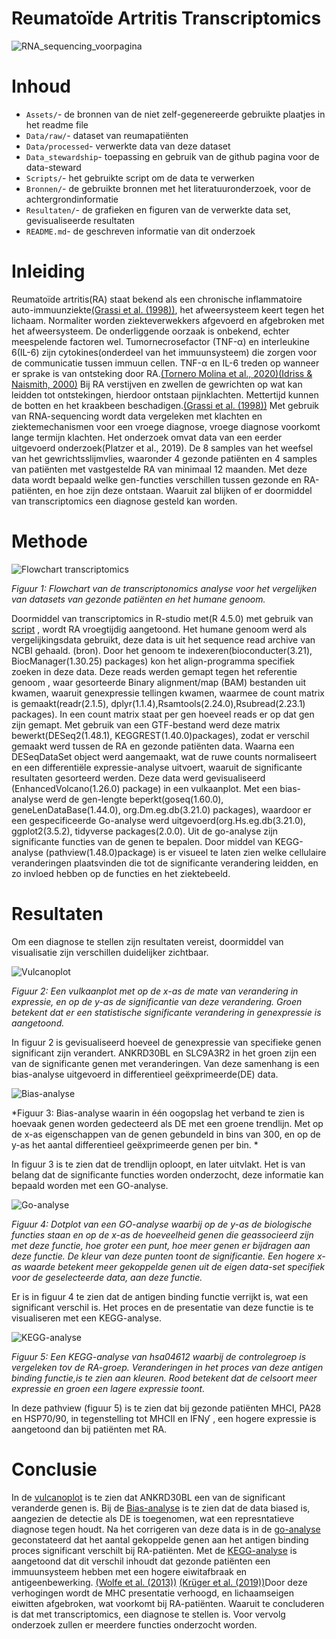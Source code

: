 # Reumatoïde Artritis Transcriptomics

![RNA_sequencing_voorpagina](https://github.com/user-attachments/assets/23f3beed-82b0-4c4d-8ba2-09fd2fb2538e)

# Inhoud
- `Assets/`- de bronnen van de niet zelf-gegenereerde gebruikte plaatjes in het readme file
- `Data/raw/`- dataset van reumapatiënten
- `Data/processed`- verwerkte data van deze dataset
- `Data_stewardship`- toepassing en gebruik van de github pagina voor de data-steward
- `Scripts/`- het gebruikte script om de data te verwerken
- `Bronnen/`- de gebruikte bronnen met het literatuuronderzoek, voor de achtergrondinformatie
- `Resultaten/`- de grafieken en figuren van de verwerkte data set, gevisualiseerde resultaten
- `README.md`- de geschreven informatie van dit onderzoek


# Inleiding
Reumatoïde artritis(RA) staat bekend als een chronische inflammatoire auto-immuunziekte[(Grassi et al. (1998))](https://github.com/savvdzwld/casus-transcriptomics/blob/main/Bronnen/The%20clinical%20features%20of%20rheumatoid%20arthritis.pdf), het afweersysteem keert tegen het lichaam. Normaliter worden ziekteverwekkers afgevoerd en afgebroken met het afweersysteem. De onderliggende oorzaak is onbekend, echter meespelende factoren wel. Tumornecrosefactor (TNF-α)  en interleukine 6(IL-6) zijn cytokines(onderdeel van het immuunsysteem) die zorgen voor de communicatie tussen immuun cellen.  TNF-α en IL-6 treden op  wanneer er sprake is van ontsteking door RA.[(Tornero Molina et al., 2020)](https://github.com/savvdzwld/casus-transcriptomics/blob/main/Bronnen/Reumatologia-Clinica.pdf)[(Idriss & Naismith, 2000)](https://github.com/savvdzwld/casus-transcriptomics/blob/main/Bronnen/TNF-a_and%20the%20TNF%20Receptor%20Superfamily%3B%20Structure-Function%20Relationship(s).pdf) Bij RA  verstijven en zwellen de gewrichten op wat kan leidden tot ontstekingen, hierdoor ontstaan pijnklachten. Mettertijd kunnen de botten en het kraakbeen beschadigen.[(Grassi et al. (1998))](https://github.com/savvdzwld/casus-transcriptomics/blob/main/Bronnen/The%20clinical%20features%20of%20rheumatoid%20arthritis.pdf) Met gebruik van RNA-sequencing wordt data vergeleken met klachten en ziektemechanismen voor een vroege diagnose, vroege diagnose voorkomt lange termijn klachten. Het onderzoek omvat data van een eerder uitgevoerd onderzoek(Platzer et al., 2019). De 8 samples van het weefsel van het gewrichtsslijmvlies, waaronder 4 gezonde patiënten en 4 samples van patiënten met vastgestelde RA van minimaal 12 maanden. Met deze data wordt bepaald welke gen-functies verschillen tussen gezonde en RA-patiënten, en hoe zijn deze ontstaan. Waaruit zal blijken of er doormiddel van transcriptomics een diagnose gesteld kan worden.

# Methode
![Flowchart transcriptomics](https://github.com/savvdzwld/casus-transcriptomics/blob/main/Assets/Flowchart-%20transcriptomics.png)

*Figuur 1: Flowchart van de transcriptonomics analyse voor het vergelijken van datasets van gezonde patiënten en het humane genoom.* 

Doormiddel van transcriptomics in R-studio met(R 4.5.0) met gebruik van [script](https://github.com/savvdzwld/casus-transcriptomics/blob/main/Scripts/casus%20transcriptomics%20r%20script.R) , wordt RA vroegtijdig aangetoond. Het humane genoom werd als vergelijkingsdata gebruikt, deze data is uit het sequence read archive  van NCBI gehaald. (bron). Door het genoom te indexeren(bioconducter(3.21), BiocManager(1.30.25) packages) kon het align-programma specifiek zoeken in deze data. Deze reads werden gemapt tegen het referentie genoom , waar gesorteerde Binary alignment/map (BAM) bestanden uit kwamen, waaruit genexpressie tellingen kwamen, waarmee de count matrix is gemaakt(readr(2.1.5), dplyr(1.1.4),Rsamtools(2.24.0),Rsubread(2.23.1) packages). In een count matrix staat per gen hoeveel reads er op dat gen zijn gemapt. Met gebruik van een GTF-bestand werd deze matrix bewerkt(DESeq2(1.48.1), KEGGREST(1.40.0)packages), zodat er verschil gemaakt werd tussen de RA en gezonde patiënten data.  Waarna een DESeqDataSet object  werd aangemaakt, wat de ruwe counts normaliseert en een differentiële expressie-analyse uitvoert, waaruit de significante resultaten gesorteerd werden. Deze data werd gevisualiseerd (EnhancedVolcano(1.26.0) package) in een vulkaanplot. Met een bias-analyse werd de gen-lengte beperkt(goseq(1.60.0), geneLenDataBase(1.44.0), org.Dm.eg.db(3.21.0) packages), waardoor er een gespecificeerde Go-analyse werd uitgevoerd(org.Hs.eg.db(3.21.0), ggplot2(3.5.2), tidyverse packages(2.0.0). Uit de go-analyse zijn significante functies van de genen te bepalen. Door middel van KEGG-analyse (pathview(1.48.0)package) is er visueel te laten zien welke cellulaire veranderingen plaatsvinden die tot de significante verandering leidden, en zo invloed hebben op de functies en het ziektebeeld. 

# Resultaten
Om een diagnose te stellen zijn resultaten vereist, doormiddel van visualisatie zijn verschillen duidelijker zichtbaar.

![Vulcanoplot](https://github.com/savvdzwld/casus-transcriptomics/blob/main/Resultaten/Vulcanoplot.png)

*Figuur 2: Een vulkaanplot met op de x-as de mate van verandering in expressie, en op de y-as de significantie van deze verandering. Groen betekent dat er een statistische significante verandering in genexpressie is aangetoond.* 

In figuur 2 is gevisualiseerd hoeveel de genexpressie van specifieke genen significant zijn verandert. ANKRD30BL en SLC9A3R2 in het groen zijn een van de significante genen met veranderingen. Van deze samenhang is een bias-analyse uitgevoerd in differentieel geëxprimeerde(DE) data.

![Bias-analyse](https://github.com/savvdzwld/casus-transcriptomics/blob/main/Resultaten/bias-analyse.png)

*Figuur 3: Bias-analyse waarin in één oogopslag het verband te zien is hoevaak genen worden gedecteerd als DE met een groene trendlijn. Met op de x-as eigenschappen van de genen gebundeld in bins van 300, en op de y-as het aantal differentieel geëxprimeerde genen per bin. * 

In figuur 3 is te zien dat de trendlijn oploopt, en later uitvlakt. Het is van belang dat de significante functies worden onderzocht, deze informatie kan bepaald worden met een GO-analyse.

![Go-analyse](https://github.com/savvdzwld/casus-transcriptomics/blob/main/Resultaten/go-analyse.png)

*Figuur 4: Dotplot van een GO-analyse waarbij op de y-as de biologische functies staan en op de x-as de hoeveelheid genen die geassocieerd zijn met deze functie, hoe groter een punt, hoe meer genen er bijdragen aan deze functie. De kleur van deze punten toont de significantie. Een hogere x-as waarde betekent meer gekoppelde genen uit de eigen data-set specifiek voor de geselecteerde data, aan deze functie.*

Er is in figuur 4 te zien dat de antigen binding functie verrijkt is, wat een significant verschil is. Het proces en de presentatie van deze functie is te visualiseren met een KEGG-analyse.

![KEGG-analyse](https://github.com/savvdzwld/casus-transcriptomics/blob/main/Resultaten/KEGG-analyse-hsa04612.pathview.png)

*Figuur 5: Een KEGG-analyse van hsa04612 waarbij de controlegroep is vergeleken tov de RA-groep. Veranderingen in het proces van deze antigen binding functie,is te zien aan kleuren. Rood betekent dat de celsoort meer expressie en groen een lagere expressie toont.* 

 In deze pathview (figuur 5) is te zien dat bij gezonde patiënten MHCI, PA28 en HSP70/90, in tegenstelling tot MHCII en IFNƴ , een hogere expressie is aangetoond dan bij patiënten met RA.

# Conclusie
In de [vulcanoplot](https://github.com/savvdzwld/casus-transcriptomics/blob/main/Resultaten/Vulcanoplot.png) is te zien dat ANKRD30BL een van de significant veranderde genen is.  Bij de [Bias-analyse](https://github.com/savvdzwld/casus-transcriptomics/blob/main/Resultaten/bias-analyse.png) is te zien dat de data biased is, aangezien de detectie als DE is toegenomen, wat een represntatieve diagnose tegen houdt. Na het corrigeren van deze data is in de [go-analyse](https://github.com/savvdzwld/casus-transcriptomics/blob/main/Resultaten/go-analyse.png) geconstateerd dat het aantal gekoppelde genen aan het antigen binding proces significant verschilt bij RA-patiënten. Met de [KEGG-analyse](https://github.com/savvdzwld/casus-transcriptomics/blob/main/Resultaten/KEGG-analyse-hsa04612.pathview.png) is aangetoond dat dit verschil inhoudt dat gezonde patiënten een immuunsysteem hebben met een hogere eiwitafbraak en antigeenbewerking. [(Wolfe et al. (2013))](https://github.com/savvdzwld/casus-transcriptomics/blob/main/Bronnen/HSP70%20%26%2090%20onderdrukken%20proteotoxiciteit.pdf) 
[(Krüger et al. (2019))](https://github.com/savvdzwld/casus-transcriptomics/blob/main/Bronnen/Role%20of%20heat%20shock%20proteins%2070%20%26%2090%20in%20exercise%20physiology.pdf)Door deze verhogingen wordt de MHC presentatie verhoogd, en lichaamseigen eiwitten afgebroken, wat voorkomt bij RA-patiënten. Waaruit te concluderen is dat met transcriptomics, een diagnose te stellen is. Voor vervolg onderzoek zullen er meerdere functies onderzocht worden.
